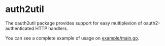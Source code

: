 auth2util
==========

The oauth2util package provides support for easy multiplexion of
oauth2-authenticated HTTP handlers.

You can see a complete example of usage on [example/main.go](https://github.com/campoy/oauth2util/blob/master/example/main.go).